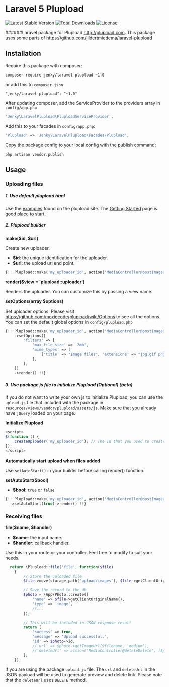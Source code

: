 # Laravel 5 Plupload

[![Latest Stable Version](https://poser.pugx.org/jenky/laravel-plupload/v/stable.svg)](https://packagist.org/packages/jenky/laravel-plupload) 
[![Total Downloads](https://poser.pugx.org/jenky/laravel-plupload/d/total.svg)](https://packagist.org/packages/jenky/laravel-plupload) 
[![License](https://poser.pugx.org/jenky/laravel-plupload/license.svg)](https://packagist.org/packages/jenky/laravel-plupload)

######Laravel package for Plupload http://plupload.com.
This package uses some parts of https://github.com/jildertmiedema/laravel-plupload

## Installation
Require this package with composer:

```
composer require jenky/laravel-plupload ~1.0
```

or add this to `composer.json`

```
"jenky/laravel-plupload": "~1.0"
```

After updating composer, add the ServiceProvider to the providers array in `config/app.php`
```php
'Jenky\LaravelPlupload\PluploadServiceProvider',
```

Add this to your facades in `config/app.php`:

```php
'Plupload' => 'Jenky\LaravelPlupload\Facades\Plupload',
```

Copy the package config to your local config with the publish command:

```
php artisan vendor:publish
```


## Usage


### Uploading files
##### 1. Use default plupload html

Use the [examples](http://www.plupload.com/examples) found on the plupload site. The [Getting Started](http://plupload.com/docs/Getting-Started) page is good place to start.


##### 2. Plupload builder

**make($id, $url)**

Create new uploader.
* **$id**: the unique identification for the uploader.
* **$url**: the upload url end point.
```php
{!! Plupload::make('my_uploader_id', action('MediaController@postImageUpload'))->render() !!}
```

**render($view = 'plupload::uploader')**

Renders the uploader. You can customize this by passing a view name.

**setOptions(array $options)**

Set uploader options. Please visit https://github.com/moxiecode/plupload/wiki/Options to see all the options. You can set the default global options in `config/plupload.php`

```php
{!! Plupload::make('my_uploader_id', action('MediaController@postImageUpload'))
	->setOptions([
		'filters' => [
			'max_file_size' => '2mb',
			'mime_types' => [
				['title' => "Image files", 'extensions' => "jpg,gif,png"],
			],
		],
	])
	->render() !!}
```


##### 3. Use package js file to initialize Plupload (Optional) (beta)

If you do not want to write your own js to initialize Plupload, you can use the `upload.js` file that included with the package in `resources/views/vendor/plupload/assets/js`. Make sure that you already have `jQuery` loaded on your page.

**Initialize Plupload**

```js
<script>
$(function () {
	createUploader('my_uploader_id'); // The Id that you used to create with the builder
});
</script>
```

**Automatically start upload when files added**

Use `setAutoStart()` in your builder before calling render() function.

**setAutoStart($bool)**

* **$bool**: `true` or `false`

```php
{!! Plupload::make('my_uploader_id', action('MediaController@postImageUpload'))
  ->setAutoStart(true)->render() !!}
```


### Receiving files


**file($name, $handler)**
* **$name**: the input name.
* **$handler**: callback handler.

Use this in your route or your controller. Feel free to modify to suit your needs.

```php
  return \Plupload::file('file', function($file)
	{
		// Store the uploaded file
		$file->move(storage_path('upload/images'), $file->getClientOriginalName());

		// Save the record to the db
		$photo = \App\Photo::create([
			'name' => $file->getClientOriginalName(),
			'type' => 'image',
			//...
		]);

		// This will be included in JSON response result
		return [
			'success' => true,
			'message' => 'Upload successful.',
			'id' => $photo->id,
			//'url' => $photo->getImageUrl($filename, 'medium'),
			//'deleteUrl' => action('MediaController@deleteDelete', [$photo->id])
		];
	});
```

If you are using the package `upload.js` file. The `url` and `deleteUrl` in the JSON payload will be used to generate preview and delete link. Please note that the `deleteUrl` uses `DELETE` method.
